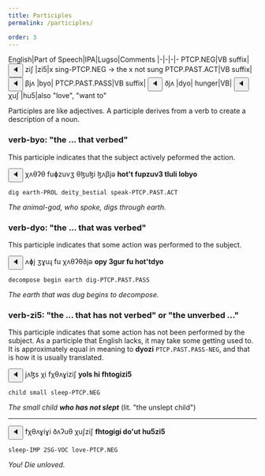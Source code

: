 ```yaml
---
title: Participles
permalink: /participles/

order: 3
---
```


English|Part of Speech|IPA|Lugso|Comments
|-|-|-|-
PTCP.NEG|VB suffix|<span class='spoken '> <button class='speak' type='button' data-ipa='ziʃ'>🔈</button> <span class='ipa'>ziʃ</span> </span>|zi5|x sing-PTCP.NEG -> the x not sung
PTCP.PAST.ACT|VB suffix|<span class='spoken '> <button class='speak' type='button' data-ipa='βjʌ'>🔈</button> <span class='ipa'>βjʌ</span> </span>|byo|
PTCP.PAST.PASS|VB suffix|<span class='spoken '> <button class='speak' type='button' data-ipa='ðjʌ'>🔈</button> <span class='ipa'>ðjʌ</span> </span>|dyo|
hunger|VB|<span class='spoken '> <button class='speak' type='button' data-ipa='χuʃ'>🔈</button> <span class='ipa'>χuʃ</span> </span>|hu5|also "love", "want to"

Participles are like adjectives. A participle derives from a verb to create a description of a noun. 

### verb-byo: "the ... that verbed" 

This participle indicates that the subject actively peformed the action.

<span class='spoken '> <button class='speak' type='button' data-ipa='χʌθʔθ fuɸzuvʒ θɮuɮi ɮʌβjə'>🔈</button> <span class='ipa'>χʌθʔθ fuɸzuvʒ θɮuɮi ɮʌβjə</span> </span> <strong>hot't fupzuv3 tluli lobyo</strong>

`dig earth-PROL deity_bestial speak-PTCP.PAST.ACT`

_The animal-god, who spoke, digs through earth._

### verb-dyo: "the ... that was verbed"

This participle indicates that some action was performed to the subject.

<span class='spoken '> <button class='speak' type='button' data-ipa='ʌɸj ʒɣuɻ fu χʌθʔθðjə'>🔈</button> <span class='ipa'>ʌɸj ʒɣuɻ fu χʌθʔθðjə</span> </span> <strong>opy 3gur fu hot'tdyo</strong>

`decompose begin earth dig-PTCP.PAST.PASS`

_The earth that was dug begins to decompose._

### verb-zi5: "the ... that has not verbed" or "the unverbed ..."

This participle indicates that some action has not been performed by the subject. As a participle that English lacks, it may take some getting used to. It is approximately equal in meaning to **dyozi** `PTCP.PAST.PASS-NEG`, and that is how it is usually translated.

<span class='spoken '> <button class='speak' type='button' data-ipa='jʌɮs χi fχθʌɣiziʃ'>🔈</button> <span class='ipa'>jʌɮs χi fχθʌɣiziʃ</span> </span> <strong>yols hi fhtogizi5</strong>

`child small sleep-PTCP.NEG`

_The small child **who has not slept**_ (lit. "the unslept child")

---

<span class='spoken '> <button class='speak' type='button' data-ipa='fχθʌɣiɣi ðʌʔuθ χuʃziʃ'>🔈</button> <span class='ipa'>fχθʌɣiɣi ðʌʔuθ χuʃziʃ</span> </span> <strong>fhtogigi do'ut hu5zi5</strong>

`sleep-IMP 2SG-VOC love-PTCP.NEG`

_You! Die unloved._


